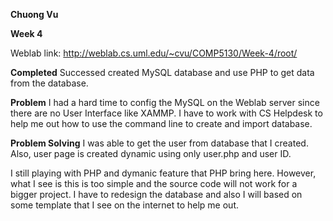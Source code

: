 **Chuong Vu**

**Week 4**

Weblab link: http://weblab.cs.uml.edu/~cvu/COMP5130/Week-4/root/

**Completed**
Successed created MySQL database and use PHP to get data from the database.

**Problem**
I had a hard time to config the MySQL on the Weblab server since there are no User Interface like XAMMP. I have to work with CS Helpdesk to help me out how to use the command line to create and import database.

**Problem Solving**
I was able to get the user from database that I created. Also, user page is created dynamic using only user.php and user ID.

I still playing with PHP and dymanic feature that PHP bring here. However, what I see is this is too simple and the source code will not work for a bigger project. I have to redesign the database and also I will based on some template that I see on the internet to help me out.